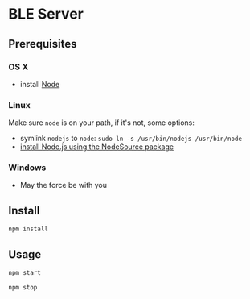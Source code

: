 # BLE Server

## Prerequisites

### OS X

 * install [Node](https://nodejs.org)

### Linux

Make sure ```node``` is on your path, if it's not, some options:
 * symlink ```nodejs``` to ```node```: ```sudo ln -s /usr/bin/nodejs /usr/bin/node```
 * [install Node.js using the NodeSource package](https://nodejs.org/en/download/package-manager/#debian-and-ubuntu-based-linux-distributions)

### Windows
 
 * May the force be with you

## Install

```sh
npm install
```

## Usage

```sh
npm start
```
```sh
npm stop
```
